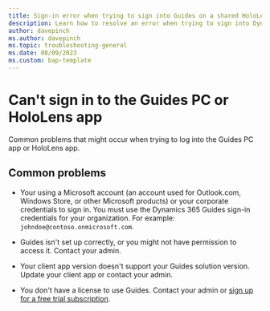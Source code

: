 ```yaml
---
title: Sign-in error when trying to sign into Guides on a shared HoloLens device 
description: Learn how to resolve an error when trying to sign into Dynamics 365 Guides on a shared device license
author: davepinch
ms.author: davepinch
ms.topic: troubleshooting-general 
ms.date: 08/09/2023
ms.custom: bap-template
---
```


# Can't sign in to the Guides PC or HoloLens app

Common problems that might occur when trying to log into the Guides PC app or HoloLens app.

## Common problems

- Your using a Microsoft account (an account used for Outlook.com, Windows Store, or other Microsoft products) or your corporate credentials to sign in. You must use the Dynamics 365 Guides sign-in credentials for your organization. For example: `johndoe@contoso.onmicrosoft.com`.

- Guides isn't set up correctly, or you might not have permission to access it. Contact your admin.

- Your client app version doesn't support your Guides solution version. Update your client app or contact your admin.

- You don't have a license to use Guides. Contact your admin or [sign up for a free trial subscription](setup.md).